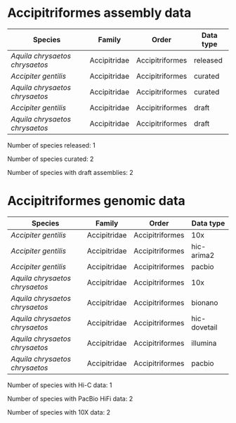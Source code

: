 # Accipitriformes assembly data

| Species | Family | Order | Data type |
| -- | --- | --- | --- |
| *Aquila chrysaetos chrysaetos* | Accipitridae | Accipitriformes | released |
| *Accipiter gentilis* | Accipitridae | Accipitriformes | curated |
| *Aquila chrysaetos chrysaetos* | Accipitridae | Accipitriformes | curated |
| *Accipiter gentilis* | Accipitridae | Accipitriformes | draft |
| *Aquila chrysaetos chrysaetos* | Accipitridae | Accipitriformes | draft |

Number of species released: 1

Number of species curated: 2

Number of species with draft assemblies: 2

# Accipitriformes genomic data

| Species | Family | Order | Data type |
| -- | --- | --- | --- |
| *Accipiter gentilis* | Accipitridae | Accipitriformes | 10x |
| *Accipiter gentilis* | Accipitridae | Accipitriformes | hic-arima2 |
| *Accipiter gentilis* | Accipitridae | Accipitriformes | pacbio |
| *Aquila chrysaetos chrysaetos* | Accipitridae | Accipitriformes | 10x |
| *Aquila chrysaetos chrysaetos* | Accipitridae | Accipitriformes | bionano |
| *Aquila chrysaetos chrysaetos* | Accipitridae | Accipitriformes | hic-dovetail |
| *Aquila chrysaetos chrysaetos* | Accipitridae | Accipitriformes | illumina |
| *Aquila chrysaetos chrysaetos* | Accipitridae | Accipitriformes | pacbio |

Number of species with Hi-C data: 1

Number of species with PacBio HiFi data: 2

Number of species with 10X data: 2
